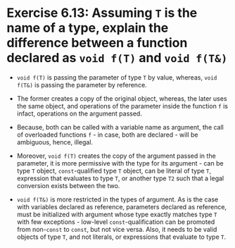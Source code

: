 # Exercise 6.13: Assuming `T` is the name of a type, explain the difference between a function declared as `void f(T)` and `void f(T&)`

- `void f(T)` is passing the parameter of type `T` by value, whereas, `void f(T&)` is passing the parameter by reference.

- The former creates a copy of the original object, whereas, the later uses the same object, and operations of the parameter inside the function `f` is infact, operations on the argument passed.

- Because, both can be called with a variable name as argument, the call of overloaded functions `f` - in case, both are declared - will be ambiguous, hence, illegal.

- Moreover, `void f(T)` creates the copy of the argument passed in the parameter, it is more permissive with the type for its argument - can be type `T` object, `const`-qualified type `T` object, can be literal of type `T`, expression that evaluates to type `T`, or another type `T2` such that a legal conversion exists between the two.

- `void f(T&)` is more restricted in the types of argument. As is the case with variables declared as reference, parameters declared as reference, must be initialized with argument whose type exactly matches type `T` with few exceptions - low-level `const`-qualification can be promoted from non-`const` to `const`, but not vice versa. Also, it needs to be valid objects of type `T`, and not literals, or expressions that evaluate to type `T`.